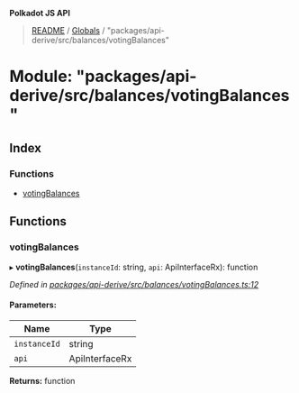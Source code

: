 **Polkadot JS API**

> [README](../README.md) / [Globals](../globals.md) / "packages/api-derive/src/balances/votingBalances"

# Module: "packages/api-derive/src/balances/votingBalances"

## Index

### Functions

* [votingBalances](_packages_api_derive_src_balances_votingbalances_.md#votingbalances)

## Functions

### votingBalances

▸ **votingBalances**(`instanceId`: string, `api`: ApiInterfaceRx): function

*Defined in [packages/api-derive/src/balances/votingBalances.ts:12](https://github.com/polkadot-js/api/blob/cb93cb34b/packages/api-derive/src/balances/votingBalances.ts#L12)*

#### Parameters:

Name | Type |
------ | ------ |
`instanceId` | string |
`api` | ApiInterfaceRx |

**Returns:** function

